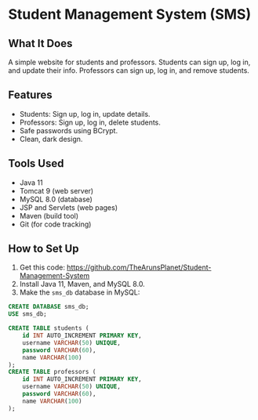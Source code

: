 # Student Management System (SMS)

## What It Does
A simple website for students and professors. Students can sign up, log in, and update their info. Professors can sign up, log in, and remove students.

## Features
- Students: Sign up, log in, update details.
- Professors: Sign up, log in, delete students.
- Safe passwords using BCrypt.
- Clean, dark design.

## Tools Used
- Java 11
- Tomcat 9 (web server)
- MySQL 8.0 (database)
- JSP and Servlets (web pages)
- Maven (build tool)
- Git (for code tracking)

## How to Set Up
1. Get this code: https://github.com/TheArunsPlanet/Student-Management-System
2. Install Java 11, Maven, and MySQL 8.0.
3. Make the `sms_db` database in MySQL:
```sql
CREATE DATABASE sms_db;
USE sms_db;

CREATE TABLE students (
    id INT AUTO_INCREMENT PRIMARY KEY,
    username VARCHAR(50) UNIQUE,
    password VARCHAR(60),
    name VARCHAR(100)
);
CREATE TABLE professors (
    id INT AUTO_INCREMENT PRIMARY KEY,
    username VARCHAR(50) UNIQUE,
    password VARCHAR(60),
    name VARCHAR(100)
);
```
